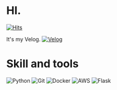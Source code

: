 # HI.
[![Hits](https://hits.seeyoufarm.com/api/count/incr/badge.svg?url=https://github.com/CHAHANS)](https://hits.seeyoufarm.com)

It's my Velog.
[![Velog](https://img.shields.io/badge/-velog-20C997?style=for-the-badge&logo=Velog&logoColor=fff)](https://velog.io/@cha0129krl)

# Skill and tools
![Python](https://img.shields.io/badge/-Python-3776ab?style=for-the-badge&logo=python&logoColor=fff)
![Git](https://img.shields.io/badge/-Git-F05032?style=for-the-badge&logo=Git&logoColor=fff)
![Docker](https://img.shields.io/badge/-Docker-2496ED?style=for-the-badge&logo=Docker&logoColor=fff)
![AWS](https://img.shields.io/badge/-aws-232F3E?style=for-the-badge&logo=amazon-aws&logoColor=fff)
![Flask](https://img.shields.io/badge/-Flask-000000?style=for-the-badge&logo=Flask&logoColor=fff)
